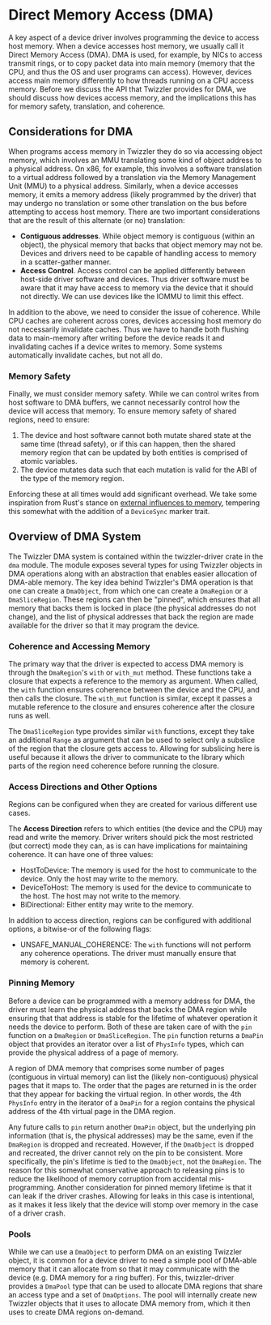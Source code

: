 # Direct Memory Access (DMA)

A key aspect of a device driver involves programming the device to access host memory. When a device
accesses host memory, we usually call it Direct Memory Access (DMA). DMA is used, for example, by
NICs to access transmit rings, or to copy packet data into main memory (memory that the CPU, and
thus the OS and user programs can access). However, devices access main memory differently to how
threads running on a CPU access memory. Before we discuss the API that Twizzler provides for DMA, we
should discuss how devices access memory, and the implications this has for memory safety,
translation, and coherence.

## Considerations for DMA

When programs access memory in Twizzler they do so via accessing object memory, which involves an
MMU translating some kind of object address to a physical address. On x86, for example, this
involves a software translation to a virtual address followed by a translation via the Memory
Management Unit (MMU) to a physical address. Similarly, when a device accesses memory, it emits a
memory address (likely programmed by the driver) that may undergo no translation or some other
translation on the bus before attempting to access host memory. There are two important
considerations that are the result of this alternate (or no) translation:

 - **Contiguous addresses**. While object memory is contiguous (within an object), the physical memory that
backs that object memory may not be. Devices and drivers need to be capable of handling access
to memory in a scatter-gather manner.
 - **Access Control**. Access control can be applied differently between host-side driver software and
devices. Thus driver software must be aware that it may have access to memory via the device that it
should not directly. We can use devices like the IOMMU to limit this effect.

In addition to the above, we need to consider the issue of coherence. While CPU caches are coherent
across cores, devices accessing host memory do not necessarily invalidate caches. Thus we have to
handle both flushing data to main-memory after writing before the device reads it and invalidating
caches if a device writes to memory. Some systems automatically invalidate caches, but not all do.

### Memory Safety

Finally, we must consider memory safety. While we can control writes from host software to DMA
buffers, we cannot necessarily control how the device will access that memory. To ensure memory
safety of shared regions, need to ensure:

 1. The device and host software cannot both mutate shared state at the same time (thread safety),
    or if this can happen, then the shared memory region that can be updated by both entities is
    comprised of atomic variables.
 2. The device mutates data such that each mutation is valid for the ABI of the type of the memory
region.

Enforcing these at all times would add significant overhead. We take some inspiration from Rust's
stance on [external influences to
memory](https://doc.rust-lang.org/std/os/unix/io/index.html#procselfmem-and-similar-os-features),
tempering this somewhat with the addition of a `DeviceSync` marker trait.

## Overview of DMA System

The Twizzler DMA system is contained within the twizzler-driver crate in the `dma` module. The
module exposes several types for using Twizzler objects in DMA operations along with an abstraction
that enables easier allocation of DMA-able memory. The key idea behind Twizzler's DMA operation is
that one can create a `DmaObject`, from which one can create a `DmaRegion` or a `DmaSliceRegion`.
These regions can then be "pinned", which ensures that all memory that backs them is locked in place
(the physical addresses do not change), and the list of physical addresses that back the region are
made available for the driver so that it may program the device.

### Coherence and Accessing Memory

The primary way that the driver is expected to access DMA memory is through the `DmaRegion`'s `with`
or `with_mut` method. These functions take a closure that expects a reference to the memory as
argument. When called, the `with` function ensures coherence between the device and the CPU, and
then calls the closure. The `with_mut` function is similar, except it passes a mutable reference to
the closure and ensures coherence after the closure runs as well.

The `DmaSliceRegion` type provides similar `with` functions, except they take an additional `Range`
as argument that can be used to select only a subslice of the region that the closure gets access
to. Allowing for subslicing here is useful because it allows the driver to communicate to the
library which parts of the region need coherence before running the closure.

### Access Directions and Other Options

Regions can be configured when they are created for various different use cases.

The **Access Direction** refers to which entities (the device and the CPU) may read and write the
memory. Driver writers should pick the most restricted (but correct) mode they can, as is can have
implications for maintaining coherence. It can have one of three values:

 - HostToDevice: The memory is used for the host to communicate to the device. Only the host may
   write to the memory.
 - DeviceToHost: The memory is used for the device to communicate to the host. The host may not
   write to the memory.
 - BiDirectional: Either entity may write to the memory.

In addition to access direction, regions can be configured with additional options, a bitwise-or of
the following flags:

 - UNSAFE_MANUAL_COHERENCE: The `with` functions will not perform any coherence operations. The
   driver must manually ensure that memory is coherent.

### Pinning Memory

Before a device can be programmed with a memory address for DMA, the driver must learn the physical
address that backs the DMA region while ensuring that that address is stable for the lifetime of
whatever operation it needs the device to perform. Both of these are taken care of with the `pin`
function on a `DmaRegion` or `DmaSliceRegion`. The `pin` function returns a `DmaPin` object that
provides an iterator over a list of `PhysInfo` types, which can provide the physical address of a
page of memory.

A region of DMA memory that comprises some number of pages (contiguous in virtual memory) can
list the (likely non-contiguous) physical pages that it maps to. The order that the pages are
returned in is the order that they appear for backing the virtual region. In other words, the 4th
`PhysInfo` entry in the iterator of a `DmaPin` for a region contains the physical address of the 4th
virtual page in the DMA region.

Any future calls to `pin` return another `DmaPin` object, but the underlying pin information (that
is, the physical addresses) may be the same, even if the `DmaRegion` is dropped and recreated.
However, if the `DmaObject` is dropped and recreated, the driver cannot rely on the pin to be
consistent. More specifically, the pin's lifetime is tied to the `DmaObject`, not the `DmaRegion`.
The reason for this somewhat conservative approach to releasing pins is to reduce the likelihood of
memory corruption from accidental mis-programming. Another consideration for pinned memory lifetime
is that it can leak if the driver crashes. Allowing for leaks in this case is intentional, as it
makes it less likely that the device will stomp over memory in the case of a driver crash.

### Pools

While we can use a `DmaObject` to perform DMA on an existing Twizzler object, it is common for a
device driver to need a simple pool of DMA-able memory that it can allocate from so that it may
communicate with the device (e.g. DMA memory for a ring buffer). For this, twizzler-driver provides
a `DmaPool` type that can be used to allocate DMA regions that share an access type and a set of
`DmaOptions`. The pool will internally create new Twizzler objects that it uses to allocate DMA
memory from, which it then uses to create DMA regions on-demand.

